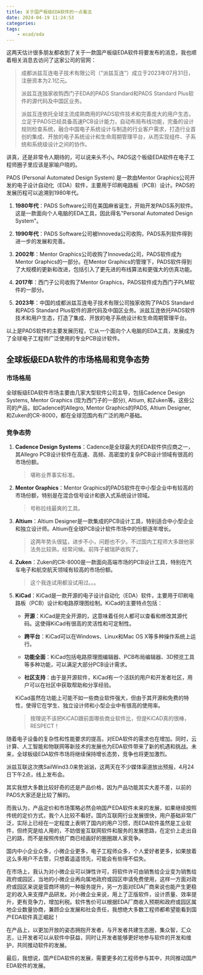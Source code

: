 ```yaml
---
title: 关于国产板级EDA软件的一点看法
date: 2024-04-19 11:24:53
categories:
tags:
    - ecad/eda
---
```



这两天估计很多朋友都收到了关于一款国产板级EDA软件将要发布的消息，我也顺着相关消息去访问了这家公司的官网：

> 成都派兹互连电子技术有限公司（“派兹互连”）成立于2023年07月31日，注册资本为2.1亿元。
> 
> 派兹互连独家收购西门子EDA的PADS Standard和PADS Standard Plus软件的源代码及中国区业务。
>
> 派兹互连依托全球主流成熟商用的PADS软件技术和完善庞大的用户生态，立足于PADS已经具备高速PCB设计能力，自动布局布线功能，完备的设计规则检查系统，融合中国电子系统设计与制造的行业客户需求，打造行业首创的集成、开放的电子系统设计和生命周期管理平台，从而实现组件、子系统和系统级设计之间的协作。

讲真，还是非常令人期待的，可以说来头不小。PADS这个板级EDA软件在电子工程师圈子里应该是家喻户晓的。

PADS (Personal Automated Design System) 是一款由Mentor Graphics公司开发的电子设计自动化（EDA）软件，主要用于印刷电路板（PCB）设计。PADS的发展历程可以追溯到1980年代。

1. **1980年代**：PADS Software公司在美国麻省诞生，开始开发PADS系列软件。这是一款面向个人电脑的EDA工具，因此得名"Personal Automated Design System"。

2. **1990年代**：PADS Software公司被Innoveda公司收购，PADS系列软件得到进一步的发展和完善。

3. **2002年**：Mentor Graphics公司收购了Innoveda公司，PADS软件成为Mentor Graphics的一部分。在Mentor Graphics的管理下，PADS软件得到了大规模的更新和改进，包括引入了更先进的布线算法和更强大的仿真功能。

4. **2017年**：西门子公司收购了Mentor Graphics，PADS软件成为西门子PLM软件的一部分。

5. **2023年**：中国的成都派兹互连电子技术有限公司独家收购了PADS Standard和PADS Standard Plus软件的源代码及中国区业务。派兹互连依托PADS软件技术和用户生态，打造了集成、开放的电子系统设计和生命周期管理平台。

以上是PADS软件的主要发展历程，它从一个面向个人电脑的EDA工具，发展成为了全球电子工程师广泛使用的专业PCB设计软件。

<!-- more -->

## 全球板级EDA软件的市场格局和竞争态势

### 市场格局

全球板级EDA软件市场主要由几家大型软件公司主导，包括Cadence Design Systems, Mentor Graphics (现为西门子的一部分), Altium, 和Zuken等。这些公司的产品，如Cadence的Allegro, Mentor Graphics的PADS, Altium Designer, 和Zuken的CR-8000，都在全球范围内有广泛的用户基础。

### 竞争态势

1. **Cadence Design Systems**：Cadence是全球最大的EDA软件供应商之一，其Allegro PCB设计软件在高速、高频、高密度的复杂PCB设计领域有很高的市场份额。
    
    > 堪称业界事实标准。

2. **Mentor Graphics**：Mentor Graphics的PADS软件在中小型企业中有较高的市场份额，特别是在混合信号设计和嵌入式系统设计领域。
   
   > 号称拉线最爽的工具。

3. **Altium**：Altium Designer是一款集成的PCB设计工具，特别适合中小型企业和独立设计师。Altium在全球PCB设计软件市场中的份额逐年增长。
   
   > 这两年势头很猛，进步不小，问题也不少。不过国内工程师大多跟他家法务比较熟，经常问候。前阵子被瑞萨收购了。

4. **Zuken**：Zuken的CR-8000是一款面向高端市场的PCB设计工具，特别在汽车电子和航空航天领域有较高的市场份额。
   
   > 这个我连试用都没试用过。。。

5. **KiCad**：KiCad是一款开源的电子设计自动化（EDA）软件，主要用于印刷电路板（PCB）设计和电路原理图绘制。KiCad的主要特点包括：

   - **开源**：KiCad是完全开源的，这意味着任何人都可以查看和修改其源代码。这使得KiCad有很高的灵活性和可定制性。

   - **跨平台**：KiCad可以在Windows、Linux和Mac OS X等多种操作系统上运行。

   - **功能全面**：KiCad包括电路原理图编辑器、PCB布局编辑器、3D预览工具等多种功能，可以满足大部分PCB设计需求。

   - **社区支持**：由于是开源软件，KiCad有一个活跃的用户和开发者社区，用户可以在社区中获取帮助和分享经验。

    KiCad虽然在功能上可能不如一些商业软件强大，但由于其开源和免费的特性，使得它在学生、独立设计师和小型企业中有很高的使用率。

    > 按理说不该把KiCAD跟前面哪些商业软件比，但是KiCAD真的很棒，RESPECT！

随着电子设备的复杂性和性能要求的提高，对EDA软件的需求也在增加。同时，云计算、人工智能和物联网等新技术的发展也为EDA软件带来了新的机遇和挑战。未来，全球板级EDA软件市场将继续保持增长态势，竞争也将更加激烈。

派兹互联这次携SailWind3.0来势汹汹，这两天在不少媒体渠道放出预报，4月24日下午2点，线上发布会。

其实我想大多数比较好奇的还是产品价格，因为产品功能其实大差不差，以前的PADS大家还是比较了解的。

而我认为，产品定价和市场策略必然会响国产EDA软件未来的发展，如果继续按照传统的定价方式，我个人比较不看好。国内互联网行业发展很快，用户基础非常广泛，实际上已经在一定程度上表明了国内的用户习惯，而EDA软件虽然是工业软件，但终究是给人用的，不妨借鉴互联网软件和服务的发展思路，在定价上走出自己的路，而不是按照传统厂商已经画好的圈圈跟人家竞争。

国内中小企业众多，小微企业更多，电子工程师众多，个人爱好者更多，如果放着这么多用户不去管，只想着遥遥领先，可能会有些得不偿失。

在市场上，我认为对小微企业可以弹性许可，将软件许可由销售给企业变为销售给政府或园区，当地的小微企业再向属地政府或园区申请免费使用，这样一方面对政府或园区来说是营商环境的一种服务提升，另一方面对EDA厂商来说也能产生更稳定的收入来支撑产品研发。对小微企业来说，用上了正版软件，设计质量、效率提升，更有竞争力，增加利税。软件售价可以根据EDA厂商收入预期和政府或园区属地企业数量协商，兼顾企业发展和社会责任，我想绝大多数工程师都希望能看到国产EDA软件真正崛起！

在产品上，以更加开放的姿态拥抱开发者，与开发者共建生态圈，集众智，汇众志，让开发者可以从软件中获益，同时让开发者能够更好地参与软件的开发和维护，共同推动软件的发展。

最后，我想说，国产EDA软件的发展，需要更多的工程师参与其中，共同推动国产EDA软件的发展。
